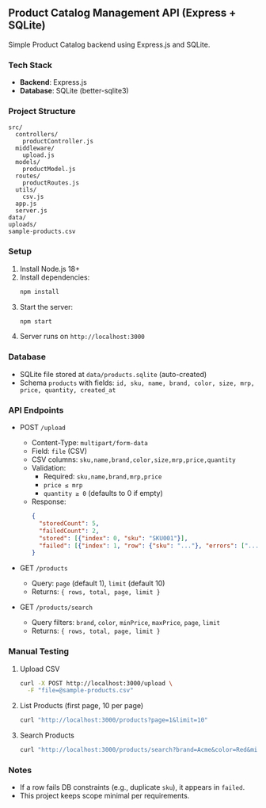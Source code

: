 ## Product Catalog Management API (Express + SQLite)

Simple Product Catalog backend using Express.js and SQLite.

### Tech Stack
- **Backend**: Express.js
- **Database**: SQLite (better-sqlite3)

### Project Structure
```
src/
  controllers/
    productController.js
  middleware/
    upload.js
  models/
    productModel.js
  routes/
    productRoutes.js
  utils/
    csv.js
  app.js
  server.js
data/
uploads/
sample-products.csv
```

### Setup
1. Install Node.js 18+
2. Install dependencies:
   ```bash
   npm install
   ```
3. Start the server:
   ```bash
   npm start
   ```
4. Server runs on `http://localhost:3000`

### Database
- SQLite file stored at `data/products.sqlite` (auto-created)
- Schema `products` with fields: `id, sku, name, brand, color, size, mrp, price, quantity, created_at`

### API Endpoints

- POST `/upload`
  - Content-Type: `multipart/form-data`
  - Field: `file` (CSV)
  - CSV columns: `sku,name,brand,color,size,mrp,price,quantity`
  - Validation:
    - Required: `sku,name,brand,mrp,price`
    - `price ≤ mrp`
    - `quantity ≥ 0` (defaults to 0 if empty)
  - Response:
    ```json
    {
      "storedCount": 5,
      "failedCount": 2,
      "stored": [{"index": 0, "sku": "SKU001"}],
      "failed": [{"index": 1, "row": {"sku": "..."}, "errors": ["..."]}]
    }
    ```

- GET `/products`
  - Query: `page` (default 1), `limit` (default 10)
  - Returns: `{ rows, total, page, limit }`

- GET `/products/search`
  - Query filters: `brand`, `color`, `minPrice`, `maxPrice`, `page`, `limit`
  - Returns: `{ rows, total, page, limit }`

### Manual Testing

1. Upload CSV
   ```bash
   curl -X POST http://localhost:3000/upload \
     -F "file=@sample-products.csv"
   ```

2. List Products (first page, 10 per page)
   ```bash
   curl "http://localhost:3000/products?page=1&limit=10"
   ```

3. Search Products
   ```bash
   curl "http://localhost:3000/products/search?brand=Acme&color=Red&minPrice=500&maxPrice=1000"
   ```

### Notes
- If a row fails DB constraints (e.g., duplicate `sku`), it appears in `failed`.
- This project keeps scope minimal per requirements.